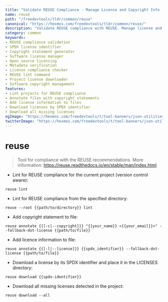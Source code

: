 ```yaml
---
title: "Validate REUSE Compliance - Manage License and Copyright Info | Free DevTools"
name: reuse
path: "/freedevtools/tldr/common/reuse"
canonical: "https://hexmos.com/freedevtools/tldr/common/reuse/"
description: "Validate REUSE compliance with REUSE. Manage license and copyright information efficiently for your projects. Free online tool, no registration required."
category: common
keywords:
- REUSE compliance validation
- SPDX license identifier
- Copyright statement generator
- Software license manager
- Open source licensing
- Metadata verification
- License compliance checker
- REUSE lint command
- Project license downloader
- Software copyright management
features:
- Lint projects for REUSE compliance
- Annotate files with copyright statements
- Add license information to files
- Download licenses by SPDX identifier
- Download all missing licenses
ogImage: "https://hexmos.com/freedevtools/t/tool-banners/json-utilities-banner.png"
twitterImage: "https://hexmos.com/freedevtools/t/tool-banners/json-utilities-banner.png"
---
```


# reuse

> Tool for compliance with the REUSE recommendations.
> More information: <https://reuse.readthedocs.io/en/stable/man/index.html>.

- Lint for REUSE compliance for the current project (version control aware):

`reuse lint`

- Lint for REUSE compliance from the specified directory:

`reuse --root {{path/to/directory}} lint`

- Add copyright statement to file:

`reuse annotate {{[-c|--copyright]}} "{{your_name}} <{{your_email}}>" --fallback-dot-license {{path/to/file}}`

- Add licence information to file:

`reuse annotate {{[-l|--license]}} {{spdx_identifier}} --fallback-dot-license {{path/to/file}}`

- Download a license by its SPDX identifier and place it in the LICENSES directory:

`reuse download {{spdx-identifier}}`

- Download all missing licenses detected in the project:

`reuse download --all`
